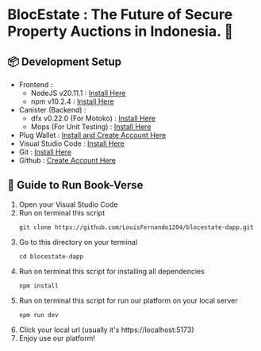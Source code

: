 # BlocEstate : The Future of Secure Property Auctions in Indonesia. 🚀

## 📦 Development Setup 
- Frontend :
  - NodeJS v20.11.1 : [Install Here](https://nodejs.org/en/learn/getting-started/how-to-install-nodejs)
  - npm v10.2.4 : [Install Here](https://docs.npmjs.com/downloading-and-installing-node-js-and-npm#checking-your-version-of-npm-and-nodejs)
- Canister (Backend) :
  - dfx v0.22.0 (For Motoko) : [Install Here](https://internetcomputer.org/docs/current/developer-docs/getting-started/install/)
  - Mops (For Unit Testing) : [Install Here](https://docs.mops.one/quick-start)
- Plug Wallet : [Install and Create Account Here](https://chromewebstore.google.com/detail/plug/cfbfdhimifdmdehjmkdobpcjfefblkjm)
- Visual Studio Code : [Install Here](https://code.visualstudio.com/download)
- Git : [Install Here](https://git-scm.com/downloads)
- Github : [Create Account Here](https://github.com/)

## 📝 Guide to Run Book-Verse
1. Open your Visual Studio Code
2. Run on terminal this script
   ```
   git clone https://github.com/LouisFernando1204/blocestate-dapp.git
   ```
3. Go to this directory on your terminal
   ```
   cd blocestate-dapp
   ```
4. Run on terminal this script for installing all dependencies
   ```
   npm install
   ```
5. Run on terminal this script for run our platform on your local server
   ```
   npm run dev
   ```
6. Click your local url (usually it's https://localhost:5173)
7. Enjoy use our platform!
